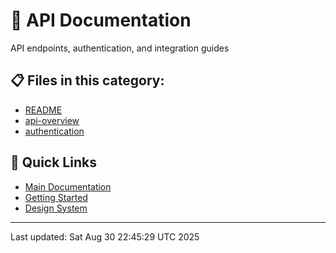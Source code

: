 # 📡 API Documentation

API endpoints, authentication, and integration guides

## 📋 Files in this category:

- [README](./.md)
- [api-overview](./.md)
- [authentication](./.md)

## 🔗 Quick Links

- [Main Documentation](../README.md)
- [Getting Started](../01-getting-started/README.md)
- [Design System](../02-design-system/README.md)

---
Last updated: Sat Aug 30 22:45:29 UTC 2025

